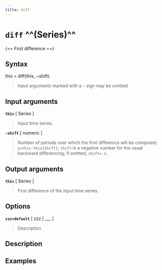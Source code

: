 ```yaml
---
title: diff
---
```


# `diff` ^^(Series)^^

{== First difference ==}


## Syntax 

this = diff(this, ~shift)
> 
> Input arguments marked with a `~` sign may be omitted
> 

## Input arguments 

__`this`__ [ Series ]
>
> Input time series.
>

__`~shift`__ [ numeric ]
>
> Number of periods over which the first difference
> will be computed; `y=this-this{shift}`; `shift` is a negative number
> for the usual backward differencing; if omitted, `shift=-1`.
>


## Output arguments 

__`this`__ [ Series ]
>
> First difference of the input time series.
>

## Options 

__`zzz=default`__ [ zzz | ___ ]
> 
> Description
> 


## Description 



## Examples

```matlab
```

